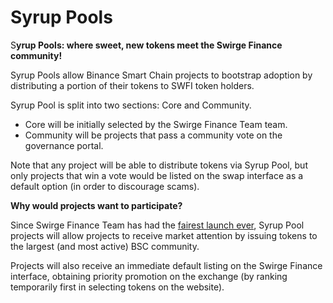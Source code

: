 # Syrup Pools

S**yrup Pools: where sweet, new tokens meet the Swirge Finance community!**

Syrup Pools allow Binance Smart Chain projects to bootstrap adoption by distributing a portion of their tokens to SWFI token holders.

Syrup Pool is split into two sections: Core and Community.

* Core will be initially selected by the Swirge Finance Team team.
* Community will be projects that pass a community vote on the governance portal.

Note that any project will be able to distribute tokens via Syrup Pool, but only projects that win a vote would be listed on the swap interface as a default option \(in order to discourage scams\).

**Why would projects want to participate?**

Since Swirge Finance Team has had the [fairest launch ever](https://medium.com/@pancakeswap/the-fairest-launch-ever-5b246644ba2a), Syrup Pool projects will allow projects to receive market attention by issuing tokens to the largest \(and most active\) BSC community.

Projects will also receive an immediate default listing on the Swirge Finance interface, obtaining priority promotion on the exchange \(by ranking temporarily first in selecting tokens on the website\).

